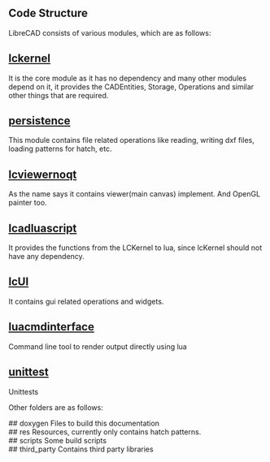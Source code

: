 Code Structure
---------

LibreCAD consists of various modules, which are as follows:

<div>
<h2> <a href="../../lckernel/html/index.html">lckernel</a> </h2>
It is the core module as it has no dependency and many other modules depend on it, it provides the CADEntities, Storage, Operations and similar other things that are required.
</div>

<div>
<h2> <a href="../../persistence/html/index.html">persistence</a> </h2>
This module contains file related operations like reading, writing dxf files, loading patterns for hatch, etc.
</div>

<div>
<h2> <a href="../../lcviewernoqt/html/index.html">lcviewernoqt</a> </h2>
As the name says it contains viewer(main canvas) implement. And OpenGL painter too.
</div>

<div>
<h2> <a href="../../lcadluascript/html/index.html">lcadluascript</a> </h2>
It provides the functions from the LCKernel to lua, since lcKernel should not have any dependency.
</div>

<div>
<h2> <a href="../../lcUI/html/index.html">lcUI</a> </h2>
It contains gui related operations and widgets.
</div>

<div>
<h2> <a href="../../luacmdinterface/html/index.html">luacmdinterface</a> </h2>
Command line tool to render output directly using lua
</div>

<div>
<h2> <a href="../../unittest/html/index.html">unittest</a> </h2>
Unittests
</div>


Other folders are as follows:
<div>
## doxygen
Files to build this documentation
</div>

<div>
## res
Resources, currently only contains hatch patterns.
</div>

<div>
## scripts
Some build scripts
</div>

<div>
## third_party
Contains third party libraries
</div>
